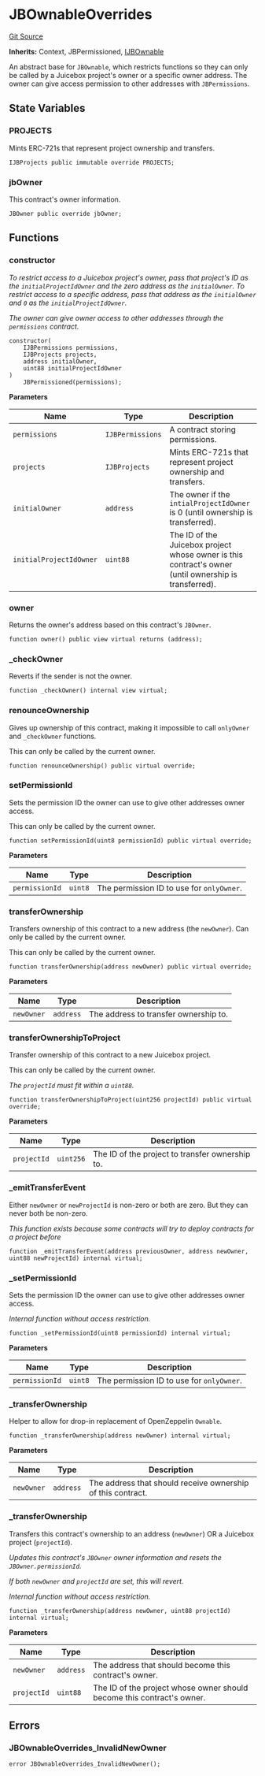 # JBOwnableOverrides
[Git Source](https://github.com/Bananapus/nana-ownable/blob/a74b3181e75adaf0ee0c93cb00bcc5709ca8f314/src/JBOwnableOverrides.sol)

**Inherits:**
Context, JBPermissioned, [IJBOwnable](/docs/v4/api/ownable/interfaces/IJBOwnable.md)

An abstract base for `JBOwnable`, which restricts functions so they can only be called by a Juicebox
project's owner or a specific owner address. The owner can give access permission to other addresses with
`JBPermissions`.


## State Variables
### PROJECTS
Mints ERC-721s that represent project ownership and transfers.


```solidity
IJBProjects public immutable override PROJECTS;
```


### jbOwner
This contract's owner information.


```solidity
JBOwner public override jbOwner;
```


## Functions
### constructor

*To restrict access to a Juicebox project's owner, pass that project's ID as the `initialProjectIdOwner` and
the zero address as the `initialOwner`.
To restrict access to a specific address, pass that address as the `initialOwner` and `0` as the
`initialProjectIdOwner`.*

*The owner can give owner access to other addresses through the `permissions` contract.*


```solidity
constructor(
    IJBPermissions permissions,
    IJBProjects projects,
    address initialOwner,
    uint88 initialProjectIdOwner
)
    JBPermissioned(permissions);
```
**Parameters**

|Name|Type|Description|
|----|----|-----------|
|`permissions`|`IJBPermissions`|A contract storing permissions.|
|`projects`|`IJBProjects`|Mints ERC-721s that represent project ownership and transfers.|
|`initialOwner`|`address`|The owner if the `intialProjectIdOwner` is 0 (until ownership is transferred).|
|`initialProjectIdOwner`|`uint88`|The ID of the Juicebox project whose owner is this contract's owner (until ownership is transferred).|


### owner

Returns the owner's address based on this contract's `JBOwner`.


```solidity
function owner() public view virtual returns (address);
```

### _checkOwner

Reverts if the sender is not the owner.


```solidity
function _checkOwner() internal view virtual;
```

### renounceOwnership

Gives up ownership of this contract, making it impossible to call `onlyOwner` and `_checkOwner`
functions.

This can only be called by the current owner.


```solidity
function renounceOwnership() public virtual override;
```

### setPermissionId

Sets the permission ID the owner can use to give other addresses owner access.

This can only be called by the current owner.


```solidity
function setPermissionId(uint8 permissionId) public virtual override;
```
**Parameters**

|Name|Type|Description|
|----|----|-----------|
|`permissionId`|`uint8`|The permission ID to use for `onlyOwner`.|


### transferOwnership

Transfers ownership of this contract to a new address (the `newOwner`). Can only be called by the
current owner.

This can only be called by the current owner.


```solidity
function transferOwnership(address newOwner) public virtual override;
```
**Parameters**

|Name|Type|Description|
|----|----|-----------|
|`newOwner`|`address`|The address to transfer ownership to.|


### transferOwnershipToProject

Transfer ownership of this contract to a new Juicebox project.

This can only be called by the current owner.

*The `projectId` must fit within a `uint88`.*


```solidity
function transferOwnershipToProject(uint256 projectId) public virtual override;
```
**Parameters**

|Name|Type|Description|
|----|----|-----------|
|`projectId`|`uint256`|The ID of the project to transfer ownership to.|


### _emitTransferEvent

Either `newOwner` or `newProjectId` is non-zero or both are zero. But they can never both be non-zero.

*This function exists because some contracts will try to deploy contracts for a project before*


```solidity
function _emitTransferEvent(address previousOwner, address newOwner, uint88 newProjectId) internal virtual;
```

### _setPermissionId

Sets the permission ID the owner can use to give other addresses owner access.

*Internal function without access restriction.*


```solidity
function _setPermissionId(uint8 permissionId) internal virtual;
```
**Parameters**

|Name|Type|Description|
|----|----|-----------|
|`permissionId`|`uint8`|The permission ID to use for `onlyOwner`.|


### _transferOwnership

Helper to allow for drop-in replacement of OpenZeppelin `Ownable`.


```solidity
function _transferOwnership(address newOwner) internal virtual;
```
**Parameters**

|Name|Type|Description|
|----|----|-----------|
|`newOwner`|`address`|The address that should receive ownership of this contract.|


### _transferOwnership

Transfers this contract's ownership to an address (`newOwner`) OR a Juicebox project (`projectId`).

*Updates this contract's `JBOwner` owner information and resets the `JBOwner.permissionId`.*

*If both `newOwner` and `projectId` are set, this will revert.*

*Internal function without access restriction.*


```solidity
function _transferOwnership(address newOwner, uint88 projectId) internal virtual;
```
**Parameters**

|Name|Type|Description|
|----|----|-----------|
|`newOwner`|`address`|The address that should become this contract's owner.|
|`projectId`|`uint88`|The ID of the project whose owner should become this contract's owner.|


## Errors
### JBOwnableOverrides_InvalidNewOwner

```solidity
error JBOwnableOverrides_InvalidNewOwner();
```

